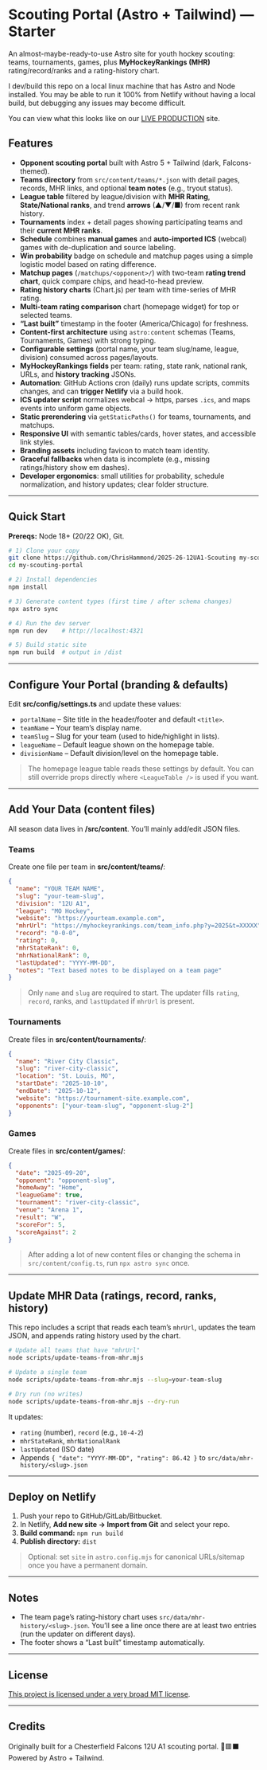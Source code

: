 # Scouting Portal (Astro + Tailwind) — **Starter**

An almost-maybe-ready-to-use Astro site for youth hockey scouting: teams, tournaments, games, plus **MyHockeyRankings (MHR)** rating/record/ranks and a rating-history chart.

I dev/build this repo on a local linux machine that has Astro and Node installed. You may be able to run it 100% from Netlify without having a local build, but debugging any issues may become difficult. 

You can view what this looks like on our [LIVE PRODUCTION](https://chesterfield12ua1.netlify.app/) site.

## Features
- **Opponent scouting portal** built with Astro 5 + Tailwind (dark, Falcons-themed).
- **Teams directory** from `src/content/teams/*.json` with detail pages, records, MHR links, and optional **team notes** (e.g., tryout status).
- **League table** filtered by league/division with **MHR Rating**, **State/National ranks**, and trend **arrows** (▲/▼/■) from recent rank history.
- **Tournaments** index + detail pages showing participating teams and their **current MHR ranks**.
- **Schedule** combines **manual games** and **auto-imported ICS** (webcal) games with de-duplication and source labeling.
- **Win probability** badge on schedule and matchup pages using a simple logistic model based on rating difference.
- **Matchup pages** (`/matchups/<opponent>/`) with two-team **rating trend chart**, quick compare chips, and head-to-head preview.
- **Rating history charts** (Chart.js) per team with time-series of MHR rating.
- **Multi-team rating comparison** chart (homepage widget) for top or selected teams.
- **“Last built”** timestamp in the footer (America/Chicago) for freshness.
- **Content-first architecture** using `astro:content` schemas (Teams, Tournaments, Games) with strong typing.
- **Configurable settings** (portal name, your team slug/name, league, division) consumed across pages/layouts.
- **MyHockeyRankings fields** per team: rating, state rank, national rank, URLs, and **history tracking** JSONs.
- **Automation**: GitHub Actions cron (daily) runs update scripts, commits changes, and can **trigger Netlify** via a build hook.
- **ICS updater script** normalizes webcal → https, parses `.ics`, and maps events into uniform game objects.
- **Static prerendering** via `getStaticPaths()` for teams, tournaments, and matchups.
- **Responsive UI** with semantic tables/cards, hover states, and accessible link styles.
- **Branding assets** including favicon to match team identity.
- **Graceful fallbacks** when data is incomplete (e.g., missing ratings/history show em dashes).
- **Developer ergonomics**: small utilities for probability, schedule normalization, and history updates; clear folder structure.

---

## Quick Start

**Prereqs:** Node 18+ (20/22 OK), Git.

```bash
# 1) Clone your copy
git clone https://github.com/ChrisHammond/2025-26-12UA1-Scouting my-scouting-portal
cd my-scouting-portal

# 2) Install dependencies
npm install

# 3) Generate content types (first time / after schema changes)
npx astro sync

# 4) Run the dev server
npm run dev    # http://localhost:4321

# 5) Build static site
npm run build  # output in /dist
```

---

## Configure Your Portal (branding & defaults)

Edit **src/config/settings.ts** and update these values:

- `portalName` – Site title in the header/footer and default `<title>`.
- `teamName` – Your team’s display name.
- `teamSlug` – Slug for your team (used to hide/highlight in lists).
- `leagueName` – Default league shown on the homepage table.
- `divisionName` – Default division/level on the homepage table.

> The homepage league table reads these settings by default. You can still override props directly where `<LeagueTable />` is used if you want.

---

## Add Your Data (content files)

All season data lives in **/src/content**. You’ll mainly add/edit JSON files.

### Teams
Create one file per team in **src/content/teams/**:
```json
{
  "name": "YOUR TEAM NAME",
  "slug": "your-team-slug",
  "division": "12U A1",
  "league": "MO Hockey",
  "website": "https://yourteam.example.com",
  "mhrUrl": "https://myhockeyrankings.com/team_info.php?y=2025&t=XXXXX",
  "record": "0-0-0",
  "rating": 0,
  "mhrStateRank": 0,
  "mhrNationalRank": 0,
  "lastUpdated": "YYYY-MM-DD",
  "notes": "Text based notes to be displayed on a team page"
}
```
> Only `name` and `slug` are required to start. The updater fills `rating`, `record`, ranks, and `lastUpdated` if `mhrUrl` is present.

### Tournaments
Create files in **src/content/tournaments/**:
```json
{
  "name": "River City Classic",
  "slug": "river-city-classic",
  "location": "St. Louis, MO",
  "startDate": "2025-10-10",
  "endDate": "2025-10-12",
  "website": "https://tournament-site.example.com",
  "opponents": ["your-team-slug", "opponent-slug-2"]
}
```

### Games
Create files in **src/content/games/**:
```json
{
  "date": "2025-09-20",
  "opponent": "opponent-slug",
  "homeAway": "Home",
  "leagueGame": true,
  "tournament": "river-city-classic",
  "venue": "Arena 1",
  "result": "W",
  "scoreFor": 5,
  "scoreAgainst": 2
}
```
> After adding a lot of new content files or changing the schema in `src/content/config.ts`, run `npx astro sync` once.

---

## Update MHR Data (ratings, record, ranks, history)

This repo includes a script that reads each team’s `mhrUrl`, updates the team JSON, and appends rating history used by the chart.

```bash
# Update all teams that have "mhrUrl"
node scripts/update-teams-from-mhr.mjs

# Update a single team
node scripts/update-teams-from-mhr.mjs --slug=your-team-slug

# Dry run (no writes)
node scripts/update-teams-from-mhr.mjs --dry-run
```

It updates:
- `rating` (number), `record` (e.g., `10-4-2`)
- `mhrStateRank`, `mhrNationalRank`
- `lastUpdated` (ISO date)
- Appends `{ "date": "YYYY-MM-DD", "rating": 86.42 }` to `src/data/mhr-history/<slug>.json`

---

## Deploy on Netlify

1. Push your repo to GitHub/GitLab/Bitbucket.  
2. In Netlify, **Add new site → Import from Git** and select your repo.  
3. **Build command:** `npm run build`  
4. **Publish directory:** `dist`

> Optional: set `site` in `astro.config.mjs` for canonical URLs/sitemap once you have a permanent domain.

---

## Notes

- The team page’s rating-history chart uses `src/data/mhr-history/<slug>.json`. You’ll see a line once there are at least two entries (run the updater on different days).
- The footer shows a “Last built” timestamp automatically.

---

## License

[This project is licensed under a very broad MIT license](https://github.com/ChrisHammond/2025-26-12UA1-Scouting?tab=MIT-1-ov-file#readme).

---

## Credits

Originally built for a Chesterfield Falcons 12U A1 scouting portal. 🏒🟥⬛️  
Powered by Astro + Tailwind.
